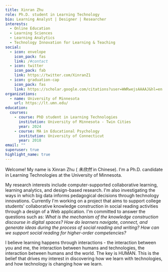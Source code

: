 ```yaml
---
title: Xinran Zhu
role: Ph.D. student in Learning Technology
bio: Learning Analyst | Designer | Researcher
interests:
  - Online Education
  - Learning Sciences
  - Learning Analytics
  - Technology Innovation for Learning & Teaching
social:
  - icon: envelope
    icon_pack: fas
    link: /#contact
  - icon: twitter
    icon_pack: fab
    link: https://twitter.com/XinranZ1
  - icon: graduation-cap
    icon_pack: fas
    link: https://scholar.google.com/citations?user=WWRwejsAAAAJ&hl=en
organizations:
  - name: University of Minnesota
    url: https://lt.umn.edu/
education:
  courses:
    - course: PhD student in Learning Technologies
      institution: University of Minnesota - Twin Cities
      year: 2024
    - course: MA in Educational Psychology
      institution: University of Connecticut
      year: 2018
email: ""
superuser: true
highlight_name: true
---
```

Welcome! My name is Xinran Zhu ( *朱欣然* in Chinese). I'm a Ph.D. candidate in Learning Technologies at the University of Minnesota. 

My research interests include computer-supported collaborative learning, learning analytics, and design-based research. I'm also investigating the ways in which big data informs pedagogical decisions through technology innovations. Currently I'm working on a project that aims to support college students' collaborative knowledge construction in social reading activities through a design of a Web application. I'm committed to answer the questions such as: *What is the mechanism of the knowledge construction discourse in digital spaces?* *How do learners navigate, connect, and generate ideas during the process of social reading and writing? How can we support social reading for higher-order competencies?*  

I believe learning happens through interactions - the interaction between you and me, the interaction between humans and technologies, the interaction between humans and the world. The key is HUMAN. This is the belief that drives my interest in discovering how we learn with technologies, and how technology is changing how we learn. 

<!--
{{< icon name="download" pack="fas" >}} Download my {{< staticref "uploads/demo_resume.pdf" "newtab" >}}resumé{{< /staticref >}}.
-->